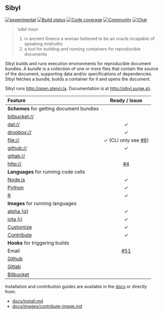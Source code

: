 ## Sibyl

[![experimental](http://badges.github.io/stability-badges/dist/experimental.svg)](http://github.com/badges/stability-badges)
[![Build status](https://travis-ci.org/stencila/sibyl.svg?branch=master)](https://travis-ci.org/stencila/sibyl)
[![Code coverage](https://codecov.io/gh/stencila/sibyl/branch/master/graph/badge.svg)](https://codecov.io/gh/stencila/sibyl)
[![Community](https://img.shields.io/badge/join-community-green.svg)](https://community.stenci.la)
[![Chat](https://badges.gitter.im/stencila/stencila.svg)](https://gitter.im/stencila/stencila)

> *ˈsɪbɪl* _noun_
> 1. in ancient Greece a woman believed to be an oracle incapable of speaking mistruths
> 2. a tool for building and running containers for reproducible documents

Sibyl builds and runs execution environments for reproducible document bundles. A *bundle* is a collection of one or more files that contain the source of the document, supporting data and/or specifications of dependencies. Sibyl fetches a bundle, builds a container for it and opens the document.

Sibyl runs http://open.stenci.la. Documentation is at http://sibyl.surge.sh.

Feature                                       | Ready / Issue
:---------------------------------------------| :-----------:
**Schemes** for getting document bundles      |
[bitbucket://](docs/schemes/bitbucket.md)     |
[dat://](docs/schemes/dat.md)                 | ✓
[dropbox://](docs/schemes/dropbox.md)         | ✓
[file://](docs/schemes/file.md)               | ✓ (CLI only see [#6](https://github.com/stencila/sibyl/issues/6))
[github://](docs/schemes/github.md)           | ✓
[gitlab://](docs/schemes/gitlab.md)           |
[http://](docs/schemes/http.md)               | [#4](https://github.com/stencila/sibyl/issues/4)
**Languages** for running code cells          |
[Node.js](docs/langs/node.md)                 | ✓
[Python](docs/langs/python.md)                | ✓
[R](docs/langs/r.md)                          | ✓
**Images** for running languages              |
[alpha (α)](docs/images/alpha.md)             | ✓
[iota (ι)](docs/images/iota.md)               | ✓
[Customize](docs/images/customize-image.md)   | ✓
[Contribute](docs/images/contribute-image.md) | ✓
**Hooks** for triggering builds               |
Email                                         | [#51](https://github.com/stencila/sibyl/issues/51)
[Github](docs/hooks/github-hook.md)           | 
[Gitlab](docs/hooks/gitlab-hook.md)           | 
[Bitbucket](docs/hooks/bitbucket-hook.md)     | 


Installation and contribution guides are available in the [docs](http://sibyl.surge.sh) or directly from:

- [docs/install.md](docs/install.md)
- [docs/images/contribute-image.md](docs/images/contribute-image.md)

